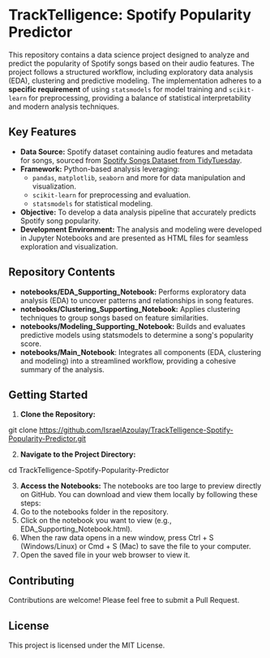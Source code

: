 # TrackTelligence: Spotify Popularity Predictor
This repository contains a data science project designed to analyze and predict the popularity of Spotify songs based on their audio features. The project follows a structured workflow, including exploratory data analysis (EDA), clustering and predictive modeling. The implementation adheres to a **specific requirement** of using `statsmodels` for model training and `scikit-learn` for preprocessing, providing a balance of statistical interpretability and modern analysis techniques.

## Key Features
- **Data Source:** Spotify dataset containing audio features and metadata for songs, sourced from [Spotify Songs Dataset from TidyTuesday](https://raw.githubusercontent.com/rfordatascience/tidytuesday/master/data/2020/2020-01-21/spotify_songs.csv).
- **Framework:** Python-based analysis leveraging:
  - `pandas`, `matplotlib`, `seaborn` and more for data manipulation and visualization.
  - `scikit-learn` for preprocessing and evaluation.
  - `statsmodels` for statistical modeling.
- **Objective:** To develop a data analysis pipeline that accurately predicts Spotify song popularity.
- **Development Environment:** The analysis and modeling were developed in Jupyter Notebooks and are presented as HTML files for seamless exploration and visualization.

## Repository Contents
- **notebooks/EDA_Supporting_Notebook:** Performs exploratory data analysis (EDA) to uncover patterns and relationships in song features.
- **notebooks/Clustering_Supporting_Notebook:** Applies clustering techniques to group songs based on feature similarities.
- **notebooks/Modeling_Supporting_Notebook:** Builds and evaluates predictive models using statsmodels to determine a song's popularity score.
- **notebooks/Main_Notebook**: Integrates all components (EDA, clustering and modeling) into a streamlined workflow, providing a cohesive summary of the analysis.

## Getting Started
1. **Clone the Repository:**
   
git clone https://github.com/IsraelAzoulay/TrackTelligence-Spotify-Popularity-Predictor.git

2. **Navigate to the Project Directory:**

cd TrackTelligence-Spotify-Popularity-Predictor

3. **Access the Notebooks:**
The notebooks are too large to preview directly on GitHub. You can download and view them locally by following these steps:
1. Go to the notebooks folder in the repository.
2. Click on the notebook you want to view (e.g., EDA_Supporting_Notebook.html).
3. When the raw data opens in a new window, press Ctrl + S (Windows/Linux) or Cmd + S (Mac) to save the file to your computer.
4. Open the saved file in your web browser to view it.
   
## Contributing
Contributions are welcome! Please feel free to submit a Pull Request.

## License
This project is licensed under the MIT License.
